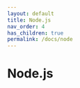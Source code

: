 ```yaml
---
layout: default
title: Node.js
nav_order: 4
has_children: true
permalink: /docs/node
---
```


# Node.js